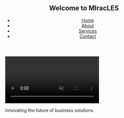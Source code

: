 <!DOCTYPE html>
<html lang="en">
<head>
    <meta charset="UTF-8">
    <meta name="viewport" content="width=device-width, initial-scale=1.0">
    <link rel="stylesheet" href="style.css">
</head>
<body>
    <header>
        <nav>
                 <h1>Welcome to MIracLES</h1>
            <ul>
                <li><a href="#home">Home</a></li>
                <li><a href="#about">About</a></li>
                <li><a href="#services">Services</a></li>
                <li><a href="#contact">Contact</a></li>
            </ul>
        </nav>
    </header>
    <section id="home">
        <video autoplay muted loop id="bg-video">
            <source src="background.mp4" type="video/mp4">
            Your browser does not support the video tag.
        </video>
        <div class="content">
                   <p>Innovating the future of business solutions.</p>
        </div>
    </section>
</body>
</html>
